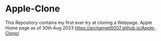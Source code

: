 # Apple-Clone
This Repository contains my first ever try at cloning a Webpage. Apple Home page as of 30th Aug 2023 https://archangel0007.github.io/Apple-Clone/
